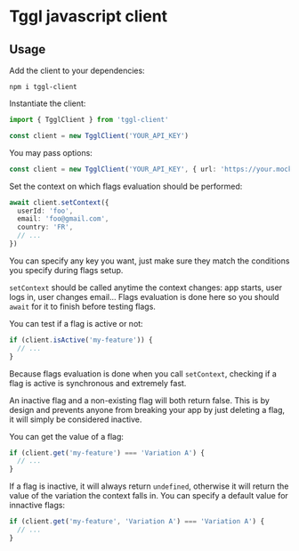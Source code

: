 # Tggl javascript client

## Usage
Add the client to your dependencies:
```
npm i tggl-client
```

Instantiate the client:
```typescript
import { TgglClient } from 'tggl-client'

const client = new TgglClient('YOUR_API_KEY')
```

You may pass options:
```typescript
const client = new TgglClient('YOUR_API_KEY', { url: 'https://your.mock' })
```

Set the context on which flags evaluation should be performed:
```typescript
await client.setContext({
  userId: 'foo',
  email: 'foo@gmail.com',
  country: 'FR',
  // ...
})
```
You can specify any key you want, just make sure they match the conditions you specify during flags setup.

`setContext` should be called anytime the context changes: app starts, user logs in, user changes email...
Flags evaluation is done here so you should `await` for it to finish before testing flags.

You can test if a flag is active or not:
```typescript
if (client.isActive('my-feature')) {
  // ...
}
```

Because flags evaluation is done when you call `setContext`, checking if a flag is active is
synchronous and extremely fast.

An inactive flag and a non-existing flag will both return false. This is by design and prevents anyone from breaking your
app by just deleting a flag, it will simply be considered inactive.

You can get the value of a flag:
```typescript
if (client.get('my-feature') === 'Variation A') {
  // ...
}
```

If a flag is inactive, it will always return `undefined`, otherwise it will return the value of the variation the context falls in.
You can specify a default value for innactive flags:

```typescript
if (client.get('my-feature', 'Variation A') === 'Variation A') {
  // ...
}
```
